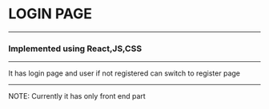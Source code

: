 # LOGIN PAGE 
* * *
### Implemented using React,JS,CSS
* * *
It has login page and user if not registered can switch to register page
* * *
NOTE:
Currently it has only front end part
